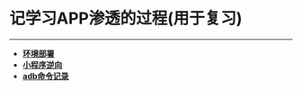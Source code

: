 # 记学习APP渗透的过程(用于复习)
------
* [**环境部署**](环境部署.md)
* [**小程序逆向**](小程序逆向.md)
* [**adb命令记录**](adb命令记录.md)
